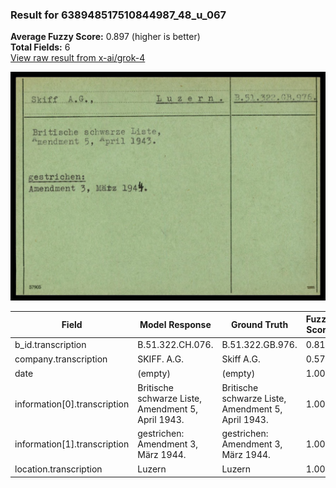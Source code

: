 ### Result for 638948517510844987_48_u_067
**Average Fuzzy Score:** 0.897 (higher is better)<br>
**Total Fields:** 6<br>
[View raw result from x-ai/grok-4](https://github.com/RISE-UNIBAS/humanities_data_benchmark/blob/main/results/2025-10-24/T0336/request_T0336_638948517510844987_48_u_067.json)

<img src="https://github.com/RISE-UNIBAS/humanities_data_benchmark/blob/main/benchmarks/blacklist/images/638948517510844987_48_u_067.jpg?raw=true" alt="638948517510844987_48_u_067" width="600px">

| Field | Model Response | Ground Truth | Fuzzy Score | Match |
|-------|----------------|--------------|-------------|-------|
| b_id.transcription | B.51.322.CH.076. | B.51.322.GB.976. | 0.812 | ❌ |
| company.transcription | SKIFF. A.G. | Skiff A.G. | 0.571 | ❌ |
| date | (empty) | (empty) | 1.000 | ✅ |
| information[0].transcription | Britische schwarze Liste,<br>Amendment 5, April 1943. | Britische schwarze Liste,<br>Amendment 5, April 1943. | 1.000 | ✅ |
| information[1].transcription | gestrichen:<br>Amendment 3, März 1944. | gestrichen:<br>Amendment 3, März 1944. | 1.000 | ✅ |
| location.transcription | Luzern | Luzern | 1.000 | ✅ |

